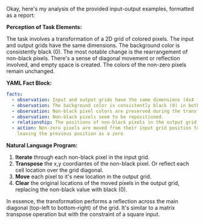Okay, here's my analysis of the provided input-output examples, formatted as a report:

**Perception of Task Elements:**

The task involves a transformation of a 2D grid of colored pixels. The input and output grids have the same dimensions. The background color is consistently black (0).  The most notable change is the rearrangement of non-black pixels. There's a sense of diagonal movement or reflection involved, and empty space is created. The colors of the non-zero pixels remain unchanged.

**YAML Fact Block:**


```yaml
facts:
  - observation: Input and output grids have the same dimensions (4x4 in the examples).
  - observation: The background color is consistently black (0) in both input and output.
  - observation: Non-black pixel colors are preserved during the transformation.
  - observation: Non-black pixels seem to be repositioned.
  - relationship: The positions of non-black pixels in the output grid appear to be related to their positions in the input grid through some form of reflection or diagonal mirroring.
  - action: Non-zero pixels are moved from their input grid position to output grid position,
    leaving the previous position as a zero
```


**Natural Language Program:**

1.  **Iterate** through each non-black pixel in the input grid.
2.  **Transpose** the x,y coordiantes of the non-black pixel. Or reflect each cell location over the grid diagonal.
3. **Move** each pixel to it's new location in the output grid.
4. **Clear** the original locations of the moved pixels in the output grid, replacing the non-black value with black (0).

In essence, the transformation performs a reflection across the main diagonal (top-left to bottom-right) of the grid. It's similar to a matrix transpose operation but with the constraint of a square input.

